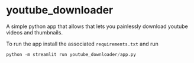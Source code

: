 # youtube_downloader

A simple python app that allows that lets you painlessly download youtube videos and thumbnails.

To run the app install the associated `requirements.txt` and run

```python
python -m streamlit run youtube_downloader/app.py
```
